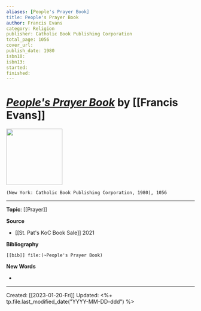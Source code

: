 ```yaml
---
aliases: [People's Prayer Book]
title: People's Prayer Book
author: Francis Evans
category: Religion
publisher: Catholic Book Publishing Corporation
total_page: 1056
cover_url: 
publish_date: 1980
isbn10: 
isbn13: 
started: 
finished: 
---
```

# *[People's Prayer Book]()* by [[Francis Evans]]

<img src="https://m.media-amazon.com/images/I/5145joIH5DL._SX351_BO1,204,203,200_.jpg" width=150>

`(New York: Catholic Book Publishing Corporation, 1980), 1056`

--- 
**Topic**: [[Prayer]]

**Source**
- [[St. Pat's KoC Book Sale]] 2021


**Bibliography**

```query
[[bib]] file:(~People's Prayer Book)
```
 

**New Words**

- 

---
Created: [[2023-01-20-Fri]]
Updated: <%+ tp.file.last_modified_date("YYYY-MM-DD-ddd") %>
